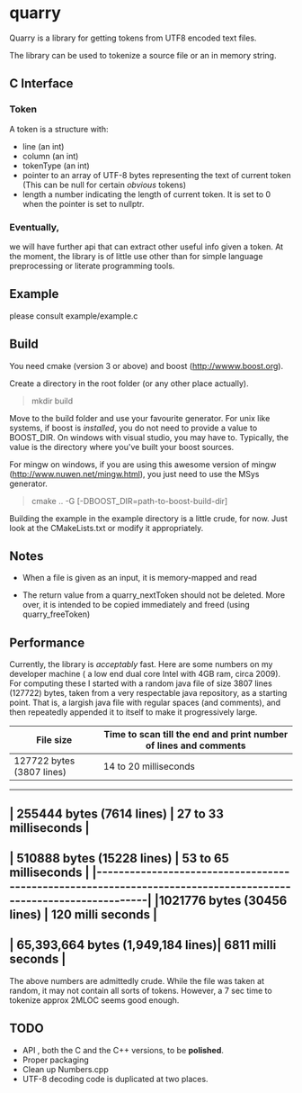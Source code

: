 # quarry

Quarry is a library for getting tokens from  UTF8 encoded text files.

The library can be used to tokenize a source file or an in memory string.

## C Interface

### Token
A token is a structure with:
*  line (an int)
*  column (an int)
*  tokenType (an int)
*  pointer to an array of UTF-8 bytes representing the text of current token (This can be null for certain _obvious_ tokens)
*  length a number indicating the length of current token. It is set to 0 when the pointer is set to nullptr.


### Eventually,

we will have further api that can extract other useful info given a token. At the moment, the library is of little use other than for simple language preprocessing
or  literate programming tools.




## Example
please consult example/example.c

## Build

You need cmake (version 3 or above) and boost (http://wwww.boost.org).

Create a directory in the root folder (or any other place actually).

> mkdir build

Move to the build folder and use your favourite generator. For unix like systems, if boost is *installed*,  you do not need to provide a value to  BOOST_DIR.
On windows with visual studio, you may have to. Typically, the value is the directory where you've built your boost sources.

For mingw on windows, if you are using  this awesome version of mingw (http://www.nuwen.net/mingw.html), you just need to use the MSys generator. 

> cmake .. -G <Your Generator> [-DBOOST_DIR=path-to-boost-build-dir]


Building the example in the example directory is a little crude, for now. Just look at the CMakeLists.txt or modify it appropriately.


## Notes

* When a file is given as an input, it is memory-mapped and read

* The return value from a quarry_nextToken should not be deleted. More over, it is
intended to be copied immediately and freed (using quarry_freeToken) 

## Performance
Currently, the library is *acceptably* fast. Here are some numbers on my developer machine ( a low end dual core Intel with 4GB ram, circa 2009). For computing these I started with a random java file of size 3807 lines (127722) bytes, taken from a very respectable java repository, as a starting point. That is, a largish java file with regular spaces (and comments), and then repeatedly appended it to itself to make it progressively large.


  | File size                         |         Time to scan till the end and print number of lines and comments  |
  |-----------------------------------|---------------------------------------------------------------------------|
  | 127722 bytes (3807 lines)         |  14 to 20 milliseconds                                                    |
  -----------------------------------------------------------------------------------------------------------------
  | 255444 bytes (7614 lines)         | 27 to 33 milliseconds                                                     |
  -----------------------------------------------------------------------------------------------------------------
  | 510888 bytes (15228 lines)        |  53 to 65 milliseconds                                                    |
  |---------------------------------------------------------------------------------------------------------------|
  |1021776 bytes (30456 lines)        | 120 milli seconds                                                         |
  -----------------------------------------------------------------------------------------------------------------
  | 65,393,664 bytes (1,949,184 lines)|  6811 milli seconds                                                       |
  -----------------------------------------------------------------------------------------------------------------

The above numbers are admittedly crude. While the file was taken at random, it may not contain all sorts of tokens. However, a 7 sec time to tokenize approx 2MLOC seems
good enough.


## TODO
* API , both the C and the C++ versions, to be **polished**. 
* Proper packaging
* Clean up Numbers.cpp
* UTF-8 decoding code is duplicated at two places.


